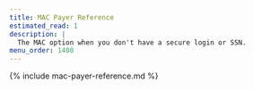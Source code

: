 ```yaml
---
title: MAC Payer Reference
estimated_read: 1
description: |
  The MAC option when you don't have a secure login or SSN.
menu_order: 1400
---
```


{% include mac-payer-reference.md %}
